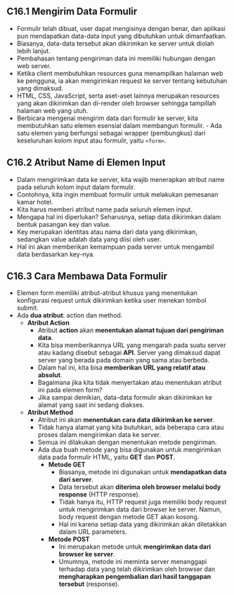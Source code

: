 ## C16.1 Mengirim Data Formulir

- Formulir telah dibuat, user dapat mengisinya dengan benar, dan aplikasi pun mendapatkan data-data input yang dibutuhkan untuk dimanfaatkan.
- Biasanya, data-data tersebut akan dikirimkan ke server untuk diolah lebih lanjut.
- Pembahasan tentang pengiriman data ini memiliki hubungan dengan web server.
- Ketika client membutuhkan resources guna menampilkan halaman web ke pengguna, ia akan mengirimkan request ke server tentang kebutuhan yang dimaksud.
- HTML, CSS, JavaScript, serta aset-aset lainnya merupakan resources yang akan dikirimkan dan di-render oleh browser sehingga tampillah halaman web yang utuh.
- Berbicara mengenai mengirim data dari formulir ke server, kita membutuhkan satu elemen esensial dalam membangun formulir. - Ada satu elemen yang berfungsi sebagai wrapper (pembungkus) dari keseluruhan kolom input atau formulir, yaitu `<form>`.

## C16.2 Atribut Name di Elemen Input

- Dalam mengirimkan data ke server, kita wajib menerapkan atribut name pada seluruh kolom input dalam formulir.
- Contohnya, kita ingin membuat formulir untuk melakukan pemesanan kamar hotel.
- Kita harus memberi atribut name pada seluruh elemen input.
- Mengapa hal ini diperlukan? Seharusnya, setiap data dikirimkan dalam bentuk pasangan key dan value.
- Key merupakan identitas atau nama dari data yang dikirimkan, sedangkan value adalah data yang diisi oleh user.
- Hal ini akan memberikan kemampuan pada server untuk mengambil data berdasarkan key-nya.

## C16.3 Cara Membawa Data Formulir

- Elemen form memiliki atribut-atribut khusus yang menentukan konfigurasi request untuk dikirimkan ketika user menekan tombol submit.
- Ada **dua atribut**: action dan method.
  - **Atribut Action**
    - Atribut **action** akan **menentukan alamat tujuan dari pengiriman data**.
    - Kita bisa memberikannya URL yang mengarah pada suatu server atau kadang disebut sebagai **API**.
      Server yang dimaksud dapat server yang berada pada domain yang sama atau berbeda.
    - Dalam hal ini, kita bisa **memberikan URL yang relatif atau absolut**.
    - Bagaimana jika kita tidak menyertakan atau menentukan atribut ini pada elemen form?
    - Jika sampai demikian, data-data formulir akan dikirimkan ke alamat yang saat ini sedang diakses.
  - **Atribut Method**
    - Atribut ini akan **menentukan cara data dikirimkan ke server**.
    - Tidak hanya alamat yang kita butuhkan, ada beberapa cara atau proses dalam mengirimkan data ke server.
    - Semua ini dilakukan dengan menentukan metode pengiriman.
    - Ada dua buah metode yang bisa digunakan untuk mengirimkan data pada formulir HTML, yaitu **GET** dan **POST**.
      - **Metode GET**
        - Biasanya, metode ini digunakan untuk **mendapatkan data dari server**.
        - Data tersebut akan **diterima oleh browser melalui body response** (HTTP response).
        - Tidak hanya itu, HTTP request juga memiliki body request untuk mengirimkan data dari browser ke server.
          Namun, body request dengan metode GET akan kosong.
        - Hal ini karena setiap data yang dikirimkan akan diletakkan dalam URL parameters.
      - **Metode POST**
        - Ini merupakan metode untuk **mengirimkan data dari browser ke server**.
        - Umumnya, metode ini meminta server menanggapi terhadap data yang telah dikirimkan oleh browser dan **mengharapkan pengembalian dari hasil tanggapan tersebut** (response).
